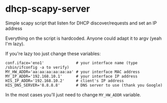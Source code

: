 # dhcp-scapy-server
Simple scapy script that listen for DHCP discover/requests and set an IP address

Everything on the script is hardcoded. Anyone could adapt it to argv (yeah I'm lazy).

If you're lazy too just change these variables:

    conf.iface='eno1'              # your interface name (type /sbin/ifconfig -a to verify)
    MY_HW_ADDR='aa:aa:aa:aa:aa:aa' # your interface MAC address
    MY_IP_ADDR='192.168.10.1'      # your interface IP address
    HIS_IP_ADDR='192.168.10.2'     # client's IP address
    HIS_DNS_SERVER='8.8.8.8'       # DNS server to use (thank you Google)

In the most cases you'll just need to change `MY_HW_ADDR` variable.
